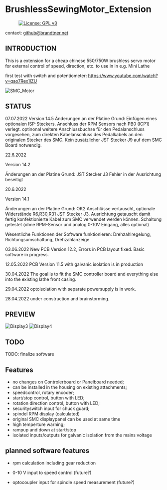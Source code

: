 # BrushlessSewingMotor_Extension
&nbsp;&nbsp;&nbsp;&nbsp;&nbsp;&nbsp;&nbsp;&nbsp;&nbsp;&nbsp;
[![License: GPL v3](https://img.shields.io/badge/License-GPLv3-blue.svg)](https://www.gnu.org/licenses/gpl-3.0)


contact: github@brandtner.net


## INTRODUCTION

This is a extension for a cheap chinese 550/750W brushless servo motor for external control of speed, direction, etc.
to use in in e.g. Mini Lathe


first test with switch and potentiometer:
https://www.youtube.com/watch?v=qao7Rex1lZU

![SMC_Motor](https://user-images.githubusercontent.com/60114001/165738964-6df24e4b-6300-4330-b555-efc8d85aca5b.jpeg)

## STATUS

07.07.2022
Version 14.5
Änderungen an der Platine
Grund:
Einfügen eines optionalen ISP-Steckers.
Anschluss der RPM Sensors nach PB0 (ICP1) verlegt.
optinonal weitere Anschlussbuchse für den Pedalanschluss vorgesehen, zum direkten Kabelanschluss des Pedalkabels
an den originalen Stecker des SMC. Kein zusätzlicher JST Stecker J9 auf dem SMC Board notwendig. 

22.6.2022

Version 14.2

Änderungen an der Platine
Grund:
JST Stecker J3 Fehler in der Ausrichtung beseitigt


20.6.2022

Version 14.1

Änderungen an der Platine
Grund:
OK2 Anschlüsse vertauscht, optionale Widerstände R6,R30,R31
JST Stecker J3, Ausrichtung getauscht damit fertig konfektionierte Kabel zum SMC verwendet werden können.
Schaltung getestet (ohne RPM-Sensor und analog 0-10V Eingang, alles optional)

Wesentliche Funktionen der Software funktionieren:
Drehzahlregelung, Richtungsumschaltung, Drehzahlanzeige

03.06.2022 New PCB Version 12.2, Errors in PCB layout fixed. Basic software in progress.

12.05.2022 PCB Version 11.5 with galvanic isolation is in production 

30.04.2022 The goal is to fit the SMC controller board and everything else into the existing lathe front casing.

29.04.2022 optoisolation with separate powersupply is in work.

28.04.2022 under construction and brainstorming.


## PREVIEW

![Display3](https://user-images.githubusercontent.com/60114001/174744652-ce5d3712-e71a-4233-8b9c-0a11667b0ed3.jpg)
![Display4](https://user-images.githubusercontent.com/60114001/174744656-8c1be3cf-0af7-4bf9-b2b0-32b9f43f2d71.jpg)


## TODO

TODO: finalize software

## Features

- no changes on Controlerboard or Panelboard needed; 
- can be installed in the housing on existing attachments; 
- speedcontrol, rotary encoder;
- start/stop control,  button with LED; 
- rotation direction control, button with LED;
- securityswitch input for chuck guard;
- spindel RPM display (calculated)
- original SMC displaypanel can be used at same time 
- high temperture warning;
- rampup and down at start/stop
- isolated inputs/outputs for galvanic isolation from the mains voltage

## planned software features

- rpm calculation including gear reduction


- 0-10 V input to speed control (future?)
- optocoupler input for spindle speed measurement (future?)



